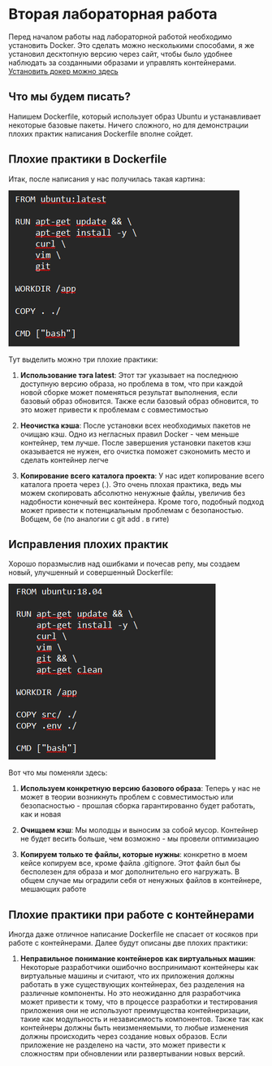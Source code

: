 # Вторая лабораторная работа

Перед началом работы над лабораторной работой необходимо установить Docker. Это сделать можно несколькими способами, я же установил десктопную версию через сайт, чтобы было удобнее наблюдать за созданными образами и управлять контейнерами.
[Установить докер можно здесь](https://www.docker.com/products/docker-desktop/)

## Что мы будем писать?

Напишем Dockerfile, который использует образ Ubuntu и устанавливает некоторые базовые пакеты. Ничего сложного, но для демонстрации плохих практик написания Dockerfile вполне сойдет.

## Плохие практики в Dockerfile
Итак, после написания у нас получилась такая картина:

![Плохой код](img/bad.png)

Тут выделить можно три плохие практики:

1. **Использование тэга latest**: Этот тэг указывает на последнюю доступную версию образа, но проблема в том, что при каждой новой сборке может поменяться результат выполнения, если базовый образ обновится. Также если базовый образ обновится, то это может привести к проблемам с совместимостью

2. **Неочистка кэша**: После установки всех необходимых пакетов не очищаю кэш. Одно из негласных правил Docker - чем меньше контейнер, тем лучше. После завершения установки пакетов кэш оказывается не нужен, его очистка поможет сэкономить место и сделать контейнер легче
   
3. **Копирование всего каталога проекта**: У нас идет копирование всего каталога проета через (.). Это очень плохая практика, ведь мы можем скопировать абсолютно ненужные файлы, увеличив без надобности конечный вес контейнера. Кроме того, подобный подход может привести к потенциальным проблемам с безопаностью. Вобщем, бе (по аналогии с git add . в гите)

## Исправления плохих практик
Хорошо поразмыслив над ошибками и почесав репу, мы создаем новый, улучшенный и совершенный Dockerfile:

![Хороший код](img/good.png)

Вот что мы поменяли здесь:
1. **Используем конкретную версию базового образа**: Теперь у нас не может в теории возникнуть проблем с совместимостью или безопасностью - прошлая сборка гарантированно будет работать, как и новая

2. **Очищаем кэш**: Мы молодцы и выносим за собой мусор. Контейнер не будет весить больше, чем возможно - мы провели оптимизацию

3. **Копируем только те файлы, которые нужны**: конкретно в моем кейсе копируем все, кроме файла .gitignore. Этот файл был бы бесполезен для образа и мог дополнительно его нагружать. В общем случае мы оградили себя от ненужных файлов в контейнере, мешающих работе

## Плохие практики при работе с контейнерами

Иногда даже отличное написание Dockerfile не спасает от косяков при работе с контейнерами. Далее будут описаны две плохих практики:

1. **Неправильное понимание контейнеров как виртуальных машин**: Некоторые разработчики ошибочно воспринимают контейнеры как виртуальные машины и считают, что их приложения должны работать в уже существующих контейнерах, без разделения на различные компоненты. Но это неожиданно для разработчика может привести к тому, что в процессе разработки и тестирования приложения они не используют преимущества контейнеризации, такие как модульность и независимость компонентов. Также так как контейнеры должны быть неизменяемыми, то любые изменения должны происходить через создание новых образов. Если приложение не разделено на части, это может привести к сложностям при обновлении или развертывании новых версий.
